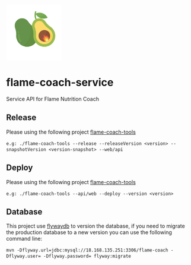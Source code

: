 <img src="./logo.png?raw=true" 
data-canonical-src="./logo.png?raw=true" width="150" height="150" />
# flame-coach-service 
Service API for Flame Nutrition Coach

## Release
Please using the following project [flame-coach-tools]
```
e.g: ./flame-coach-tools --release --releaseVersion <version> --snapshotVersion <version-snapshot> --web/api
```

## Deploy
Please using the following project [flame-coach-tools]
```
e.g: ./flame-coach-tools --api/web --deploy --version <version>
```

## Database
This project use [flywaydb] to version the database, if you need to migrate the
production database to a new version you can use the following command line:
```
mvn -Dflyway.url=jdbc:mysql://18.168.135.251:3306/flame-coach -Dflyway.user= -Dflyway.password= flyway:migrate
```

[flywaydb]: https://flywaydb.org/documentation/usage/maven/
[flame-coach-tools]: https://github.com/FlameNutrition/flame-coach-tools
